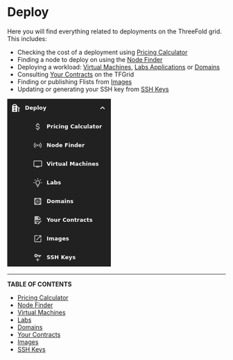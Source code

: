 # Deploy

Here you will find everything related to deployments on the ThreeFold grid. This includes:

- Checking the cost of a deployment using [Pricing Calculator](./pricing_calculator.md)
- Finding a node to deploy on using the [Node Finder](./node_finder.md)
- Deploying a workload: [Virtual Machines](../solutions/vm_intro.md), [Labs Applications](./applications.md) or [Domains](../solutions/domains.md)
- Consulting [Your Contracts](./your_contracts.md) on the TFGrid
- Finding or publishing Flists from [Images](./images.md)
- Updating or generating your SSH key from [SSH Keys](./ssh_keys.md)

![](../img/dashboard_deploy.png)

***

**TABLE OF CONTENTS**

- [Pricing Calculator](./pricing_calculator.md)
- [Node Finder](./node_finder.md)
- [Virtual Machines](../solutions/vm_intro.md)
- [Labs](./applications.md)
- [Domains](../solutions/domains.md)
- [Your Contracts](./your_contracts.md)
- [Images](./images.md)
- [SSH Keys](./ssh_keys.md)